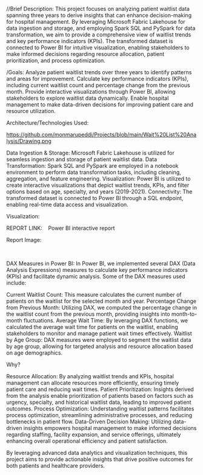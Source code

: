 //Brief Description: 
This project focuses on analyzing patient waitlist data spanning three years to derive insights that can enhance decision-making for hospital management. By leveraging Microsoft Fabric Lakehouse for data ingestion and storage, and employing Spark SQL and PySpark for data transformation, we aim to provide a comprehensive view of waitlist trends and key performance indicators (KPIs). The transformed dataset is connected to Power BI for intuitive visualization, enabling stakeholders to make informed decisions regarding resource allocation, patient prioritization, and process optimization.

/Goals:
Analyze patient waitlist trends over three years to identify patterns and areas for improvement.
Calculate key performance indicators (KPIs), including current waitlist count and percentage change from the previous month.
Provide interactive visualizations through Power BI, allowing stakeholders to explore waitlist data dynamically.
Enable hospital management to make data-driven decisions for improving patient care and resource utilization.

Architecture/Technologies Used:

https://github.com/monmarupeddi/Projects/blob/main/Wait%20List%20Analysis/Drawing.png

Data Ingestion & Storage: Microsoft Fabric Lakehouse is utilized for seamless ingestion and storage of patient waitlist data.
Data Transformation: Spark SQL and PySpark are employed in a notebook environment to perform data transformation tasks, including cleaning, aggregation, and feature engineering.
Visualization: Power BI is utilized to create interactive visualizations that depict waitlist trends, KPIs, and filter options based on age, specialty, and years (2019-2021).
Connectivity: The transformed dataset is connected to Power BI through a SQL endpoint, enabling real-time data access and visualization.

Visualization: 

REPORT LINK:    Power BI interactive report

Report Image:

         





DAX Measures in Power BI: In Power BI, we implemented several DAX (Data Analysis Expressions) measures to calculate key performance indicators (KPIs) and facilitate dynamic analysis. Some of the DAX measures used include:

Current Waitlist Count: This measure calculates the current number of patients on the waitlist for the selected month and year.
Percentage Change from Previous Month: Utilizing DAX, we computed the percentage change in the waitlist count from the previous month, providing insights into month-to-month fluctuations.
Average Wait Time: By leveraging DAX functions, we calculated the average wait time for patients on the waitlist, enabling stakeholders to monitor and manage patient wait times effectively.
Waitlist by Age Group: DAX measures were employed to segment the waitlist data by age group, allowing for targeted analysis and resource allocation based on age demographics.

Why?

Resource Allocation: By analyzing waitlist trends and KPIs, hospital management can allocate resources more efficiently, ensuring timely patient care and reducing wait times.
Patient Prioritization: Insights derived from the analysis enable prioritization of patients based on factors such as urgency, specialty, and historical waitlist data, leading to improved patient outcomes.
Process Optimization: Understanding waitlist patterns facilitates process optimization, streamlining administrative processes, and reducing bottlenecks in patient flow.
Data-Driven Decision Making: Utilizing data-driven insights empowers hospital management to make informed decisions regarding staffing, facility expansion, and service offerings, ultimately enhancing overall operational efficiency and patient satisfaction.

By leveraging advanced data analytics and visualization techniques, this project aims to provide actionable insights that drive positive outcomes for both patients and healthcare providers.

